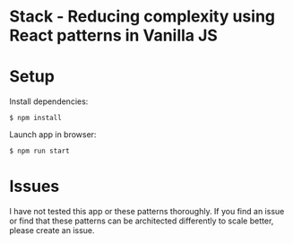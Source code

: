 # Stack - Reducing complexity using React patterns in Vanilla JS

# Setup

Install dependencies:

```
$ npm install
```

Launch app in browser:

```
$ npm run start
```

# Issues

I have not tested this app or these patterns thoroughly. If you find an issue or find that these patterns can be architected differently to scale better, please create an issue.
